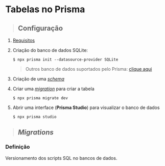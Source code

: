 # Tabelas no Prisma

> ## **Configuração**

1. [Requisitos](./introduction.md#configuração)

2. Criação do banco de dados SQLite:

   ```shell
   $ npx prisma init --datasource-provider SQLite
   ```

   > Outros banco de dados suportados pelo Prisma: [clique aqui](https://www.prisma.io/docs/reference/database-reference/supported-databases)

3. Criação de uma [_schema_](#schema)

4. Criar uma [_migration_](#migrations) para criar a tabela

   ```shell
   $ npx prisma migrate dev
   ```

5. Abrir uma interface (**Prisma Studio**) para visualizar o banco de dados

   ```shell
   $ npx prisma studio
   ```

> ## **_Migrations_**

### **Definição**

Versionamento dos scripts SQL no bancos de dados.
